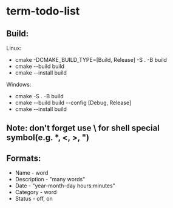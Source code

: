 # term-todo-list

## Build: 
 
Linux:
 * cmake -DCMAKE_BUILD_TYPE=[Build, Release] -S . -B build
 * cmake --build build
 * cmake --install build

Windows:
 * cmake -S . -B build
 * cmake --build build --config [Debug, Release]
 * cmake --install build

## Note: don't forget use \\ for shell special symbol(e.g. *, <, >, ")

## Formats:
 * Name - word
 * Description - "many words"
 * Date - "year-month-day hours:minutes"
 * Category - word
 * Status - off, on
